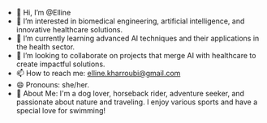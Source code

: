 
- 👋 Hi, I’m @Elline
- 👀 I’m interested in biomedical engineering, artificial intelligence, and innovative healthcare solutions.
- 🌱 I’m currently learning advanced AI techniques and their applications in the health sector.
- 💞️ I’m looking to collaborate on projects that merge AI with healthcare to create impactful solutions.
- 📫 How to reach me: elline.kharroubi@gmail.com
- 😄 Pronouns: she/her.
- 🌟 About Me: I'm a dog lover, horseback rider, adventure seeker, and passionate about nature and traveling. I enjoy various sports and have a special love for swimming!



<!---
Elline-K/Elline-K is a ✨ special ✨ repository because its `README.md` (this file) appears on your GitHub profile.
You can click the Preview link to take a look at your changes.
--->
